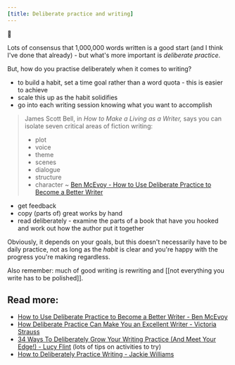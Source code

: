 ```yaml
---
[title: Deliberate practice and writing]
---
```

🌱

Lots of consensus that 1,000,000 words written is a good start (and I think I've done that already) - but what's more important is *deliberate practice*.

But, how do you practise deliberately when it comes to writing?

- to build a habit, set a time goal rather than a word quota - this is easier to achieve
- scale this up as the habit solidifies
- go into each writing session knowing what you want to accomplish

> James Scott Bell, in *How to Make a Living as a Writer,* says you can isolate seven critical areas of fiction writing:
> - plot
> - voice
> - theme
> - scenes
> - dialogue
> - structure
> - character
> ~ [Ben McEvoy - How to Use Deliberate Practice to Become a Better Writer](https://benjaminmcevoy.com/use-deliberate-practice-become-better-writer/)

- get feedback
- copy (parts of) great works by hand
- read deliberately - examine the parts of a book that have you hooked and work out how the author put it together

Obviously, it depends on your goals, but this doesn't necessarily have to be daily practice, not as long as the *habit* is clear and you're happy with the progress you're making regardless.

Also remember: much of good writing is rewriting and [[not everything you write has to be polished]].

## Read more:
- [How to Use Deliberate Practice to Become a Better Writer - Ben McEvoy](https://benjaminmcevoy.com/use-deliberate-practice-become-better-writer/)
- [How Deliberate Practice Can Make You an Excellent Writer - Victoria Strauss](https://www.sfwa.org/2010/10/04/guest-blog-post-how-deliberate-practice-can-make-you-an-excellent-writer/)
- [34 Ways To Deliberately Grow Your Writing Practice (And Meet Your Edge!) - Lucy Flint](http://www.lucyflint.com/blog-1/deliberately-practice-writing) (lots of tips on activities to try)
- [How to Deliberately Practice Writing - Jackie Williams](https://medium.com/@JackieWilliams/how-to-deliberately-practice-writing-8e4b7aeee510)